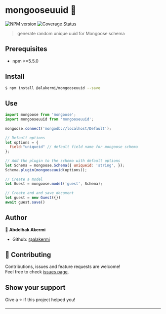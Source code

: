 <h1 align="left"> mongooseuuid 👋</h1>

<span class="badge-npmversion"><a href="https://www.npmjs.com/package/@alakermi/mongooseuuid" title="View this project on NPM"><img src="https://img.shields.io/npm/v/@alakermi/mongooseuuid?color=green" alt="NPM version" /></a></span>
[![Coverage Status](https://coveralls.io/repos/github/alakermi/mongooseuuid/badge.svg?branch=master)](https://coveralls.io/github/alakermi/mongooseuuid?branch=master)
> generate random unique uuid for Mongoose schema


## Prerequisites

- npm >=5.5.0

## Install

```sh
$ npm install @alakermi/mongooseuuid --save
```

## Use

```js
import mongoose from 'mongoose';
import mongooseuuid from 'mongooseuuid';
 
mongoose.connect('mongodb://localhost/Default');
 
// Default options
let options = {
  field:"uniqueid" // default field name for mongoose schema
};
 
// Add the plugin to the schema with default options
let Schema = mongoose.Schema({ uniqueid: 'string', });
Schema.plugin(mongooseuuid(options));
 
// Create a model
let Guest = mongoose.model('guest', Schema);
 
// Create and and save document
let guest = new Guest({})
await guest.save()

```

## Author

👤 **Abdelhak Akermi**

* Github: [@alakermi](https://github.com/alakermi)

## 🤝 Contributing

Contributions, issues and feature requests are welcome!<br />Feel free to check [issues page](https://github.com/alakermi/mongooseuuid/issues).

## Show your support

Give a ⭐️ if this project helped you!

***
